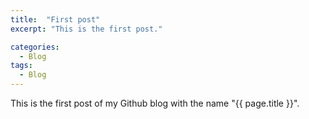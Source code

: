 ```yaml
---
title:  "First post"
excerpt: "This is the first post."

categories:
  - Blog
tags:
  - Blog
---
```


This is the first post of my Github blog with the name "{{ page.title }}".